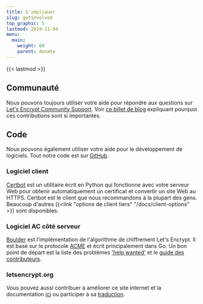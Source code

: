 ```yaml
---
title: S'impliquer
slug: getinvolved
top_graphic: 5
lastmod: 2019-11-04
menu:
  main:
    weight: 60
    parent: donate
---
```


{{< lastmod >}}

## Communauté

Nous pouvons toujours utiliser votre aide pour répondre aux questions sur [Let's Encrypt Community Support](https://community.letsencrypt.org/). Voir [ce billet de blog](/2015/08/13/lets-encrypt-community-support.html) expliquant pourquoi ces contributions sont si importantes.

## Code

Nous pouvons également utiliser votre aide pour le développement de logiciels. Tout notre code est sur [GitHub](https://github.com/letsencrypt/).

### Logiciel client

[Certbot](https://github.com/certbot/certbot) est un utilitaire écrit en Python qui fonctionne avec votre serveur Web pour obtenir automatiquement un certificat et convertir un site Web au HTTPS. Certbot est le client que nous recommandons à la plupart des gens. Beaucoup d'autres {{<link "options de client tiers" "/docs/client-options" >}} sont disponibles.

### Logiciel AC côté serveur

[Boulder](https://github.com/letsencrypt/boulder) est l'implémentation de l'algorithme de chiffrement Let's Encrypt. Il est basé sur le protocole [ACME](https://tools.ietf.org/html/rfc8555) et écrit principalement dans Go. Un bon point de départ est la liste des problèmes ['help wanted'](https://github.com/letsencrypt/boulder/labels/help%20wanted) et le [guide des contributeurs](https://github.com/letsencrypt/boulder/blob/master/CONTRIBUTING.md).

### letsencrypt.org

Vous pouvez aussi contribuer à améliorer ce site internet et la documentation [ici](https://github.com/letsencrypt/website) ou participer à sa [traduction](https://github.com/letsencrypt/website/blob/master/TRANSLATION.md).
